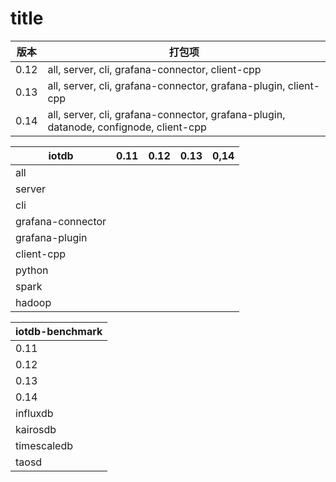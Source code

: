 # title

| 版本   | 打包项                                                                                   |
|------|---------------------------------------------------------------------------------------|
| 0.12 | all, server, cli, grafana-connector, client-cpp                                       |
| 0.13 | all, server, cli, grafana-connector, grafana-plugin, client-cpp                       |
| 0.14 | all, server, cli, grafana-connector, grafana-plugin, datanode, confignode, client-cpp |



| iotdb             | 0.11 | 0.12 | 0.13 | 0,14 |
|-------------------|------|------|------|------|
| all               |
| server            |
| cli               |
| grafana-connector |
| grafana-plugin    |
| client-cpp        |
| python            |
| spark             |
| hadoop            |

| iotdb-benchmark |
|-----------------|
| 0.11            |
| 0.12            |
| 0.13            |
| 0.14            |
| influxdb        |
| kairosdb        |
| timescaledb     |
| taosd           |



